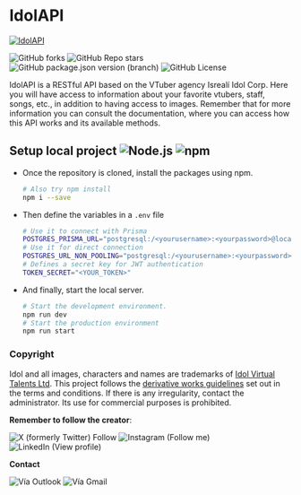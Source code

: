 # IdolAPI

[![IdolAPI](https://idolapi.vercel.app/api/assets/Screenshot_20231129_000020.png)](https://idolapi.vercel.app)

![GitHub forks](https://img.shields.io/github/forks/JoelLuna02/idolapi)
![GitHub Repo stars](https://img.shields.io/github/stars/JoelLuna02/idolapi?color=00ff00)
![GitHub package.json version (branch)](https://img.shields.io/github/package-json/v/JoelLuna02/idolapi/IdolServer)
![GitHub License](https://img.shields.io/github/license/JoelLuna02/idolapi)



IdolAPI is a RESTful API based on the VTuber agency Isrealí Idol Corp. Here you will have access
to information about your favorite vtubers, staff, songs, etc., in addition to having access to
images. Remember that for more information you can consult the documentation, where you can access
how this API works and its available methods.

## Setup local project ![Node.js](https://img.shields.io/badge/Node.js-v18.16.5-brightgreen) ![npm](https://img.shields.io/badge/npm-v9.5.1-blue)

- Once the repository is cloned, install the packages using npm. 
    ```bash
    # Also try npm install
    npm i --save
    ```

- Then define the variables in a `.env` file
    ```sh
    # Use it to connect with Prisma
    POSTGRES_PRISMA_URL="postgresql:/<yourusername>:<yourpassword>@localhost:5432/<yourdatabase>?pgbouncer=true&connect_timeout=15"
    # Use it for direct connection
    POSTGRES_URL_NON_POOLING="postgresql:/<yourusername>:<yourpassword>@localhost:5432/<yourdatabase>"
    # Defines a secret key for JWT authentication
    TOKEN_SECRET="<YOUR_TOKEN>"
    ```

- And finally, start the local server.
    ```bash
    # Start the development environment.
    npm run dev
    # Start the production environment
    npm run start
    ```

### Copyright

Idol and all images, characters and names are trademarks of [Idol Virtual Talents Ltd](https://www.idol-company.com/).
This project follows the [derivative works guidelines](https://www.idol-company.com/tos) set out in the terms and
conditions. If there is any irregularity, contact the administrator. Its use for commercial purposes is prohibited.
​

**Remember to follow the creator**:

![X (formerly Twitter) Follow](https://img.shields.io/badge/Twitter-1DA1F2?style=for-the-badge&logo=twitter&logoColor=white)
![Instagram (Follow me)](https://img.shields.io/badge/Instagram-E4405F?style=for-the-badge&logo=instagram&logoColor=white)
![LinkedIn (View profile)](https://img.shields.io/badge/LinkedIn-0077B5?style=for-the-badge&logo=linkedin&logoColor=white)

**Contact**

![Vía Outlook](https://img.shields.io/badge/Microsoft_Outlook-0078D4?style=for-the-badge&logo=microsoft-outlook&logoColor=white)
![Vía Gmail](https://img.shields.io/badge/Gmail-D14836?style=for-the-badge&logo=gmail&logoColor=white)